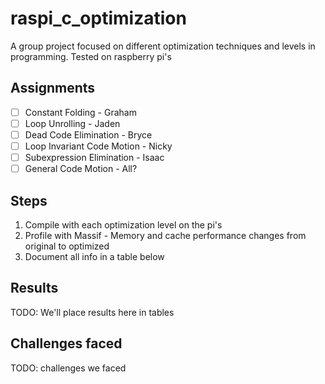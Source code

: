 # raspi_c_optimization
A group project focused on different optimization techniques and levels in programming. Tested on raspberry pi's

## Assignments

- [ ] Constant Folding - Graham
- [ ] Loop Unrolling - Jaden
- [ ] Dead Code Elimination - Bryce
- [ ] Loop Invariant Code Motion - Nicky
- [ ] Subexpression Elimination - Isaac
- [ ] General Code Motion - All?

## Steps

1. Compile with each optimization level on the pi's
2. Profile with Massif - Memory and cache performance changes from original to optimized
3. Document all info in a table below

## Results

TODO: We'll place results here in tables

## Challenges faced

TODO: challenges we faced 

